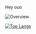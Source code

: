 Hey ouo

![Overview](https://github-readme-stats.vercel.app/api?username=Threeot&include_all_commits=true&count_private=true&title_color=CC88BB&text_color=885566&bg_color=20,F2FBFF,E6F8FF,FFE6EB,FFF2F5)

[![Top Langs](https://github-readme-stats.vercel.app/api/top-langs/?username=Threeot&layout=compact&title_color=CC88BB&bg_color=20,F2FBFF,E6F8FF,FFE6EB,FFF2F5)](https://github.com/anuraghazra/github-readme-stats)
